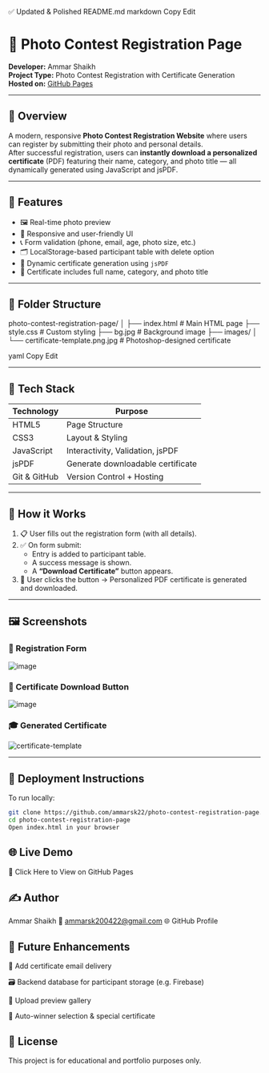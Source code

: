 ✅ Updated & Polished README.md
markdown
Copy
Edit
# 📸 Photo Contest Registration Page

**Developer:** Ammar Shaikh  
**Project Type:** Photo Contest Registration with Certificate Generation  
**Hosted on:** [GitHub Pages](https://ammarsk22.github.io/photo-contest-registration-page/)  

---

## 📖 Overview

A modern, responsive **Photo Contest Registration Website** where users can register by submitting their photo and personal details.  
After successful registration, users can **instantly download a personalized certificate** (PDF) featuring their name, category, and photo title — all dynamically generated using JavaScript and jsPDF.

---

## 🎯 Features

- 🖼️ Real-time photo preview
- 📱 Responsive and user-friendly UI
- 📞 Form validation (phone, email, age, photo size, etc.)
- 🗂️ LocalStorage-based participant table with delete option
- 🧾 Dynamic certificate generation using `jsPDF`
- 📄 Certificate includes full name, category, and photo title

---

## 📂 Folder Structure

photo-contest-registration-page/
│
├── index.html # Main HTML page
├── style.css # Custom styling
├── bg.jpg # Background image
├── images/
│ └── certificate-template.png.jpg # Photoshop-designed certificate

yaml
Copy
Edit

---

## 🧰 Tech Stack

| Technology | Purpose                             |
|------------|-------------------------------------|
| HTML5      | Page Structure                      |
| CSS3       | Layout & Styling                    |
| JavaScript | Interactivity, Validation, jsPDF    |
| jsPDF      | Generate downloadable certificate   |
| Git & GitHub | Version Control + Hosting         |

---

## 📜 How it Works

1. 📋 User fills out the registration form (with all details).
2. ✅ On form submit:
   - Entry is added to participant table.
   - A success message is shown.
   - A **“Download Certificate”** button appears.
3. 🧾 User clicks the button → Personalized PDF certificate is generated and downloaded.

---
## 🖼️ Screenshots

### 🧾 Registration Form
![image](https://github.com/user-attachments/assets/f62d321b-8a32-4105-abad-d6dfddafc384)

### 📄 Certificate Download Button
![image](https://github.com/user-attachments/assets/1653a7a5-2d4b-46c8-be98-d0e8178a3782)

### 🎓 Generated Certificate
![certificate-template](https://github.com/user-attachments/assets/bf2ea0cd-fb8e-420a-95b7-1d92669e38aa)

---
## 🚀 Deployment Instructions

To run locally:

```bash
git clone https://github.com/ammarsk22/photo-contest-registration-page.git
cd photo-contest-registration-page
Open index.html in your browser
```

## 🌐 Live Demo
🔗 Click Here to View on GitHub Pages

## ✍️ Author
Ammar Shaikh
📧 ammarsk200422@gmail.com
🌐 GitHub Profile

## 📌 Future Enhancements
🎯 Add certificate email delivery

🗃️ Backend database for participant storage (e.g. Firebase)

🎨 Upload preview gallery

🥇 Auto-winner selection & special certificate

## 📄 License
This project is for educational and portfolio purposes only.

